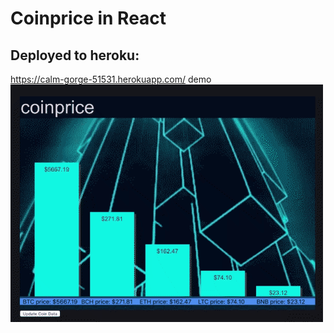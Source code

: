 
# Coinprice in React
## Deployed to heroku: 
https://calm-gorge-51531.herokuapp.com/
demo
![yay](react-graphing.gif)
